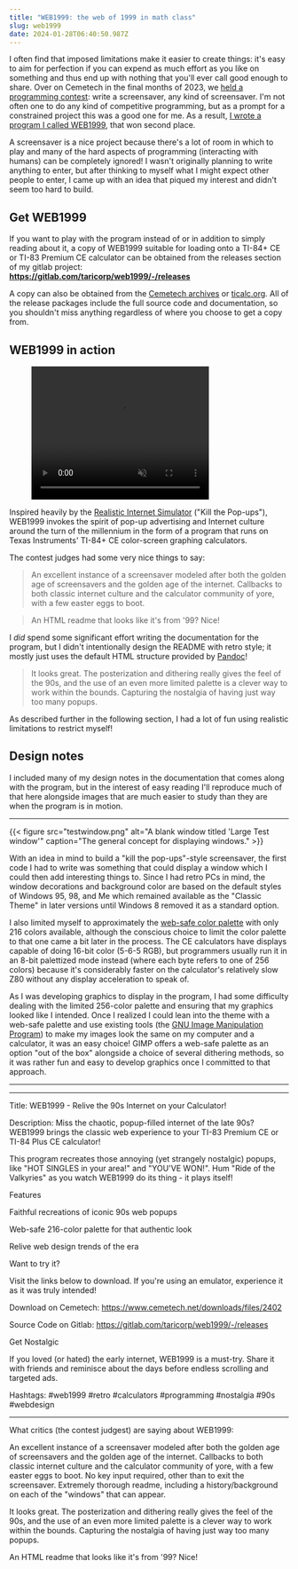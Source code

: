 ```yaml
---
title: "WEB1999: the web of 1999 in math class"
slug: web1999
date: 2024-01-28T06:40:50.987Z
---
```

I often find that imposed limitations make it easier to create things: it's easy to aim for perfection if you can expend as much effort as you like on something and thus end up with nothing that you'll ever call good enough to share.
Over on Cemetech in the final months of 2023, we [held a programming contest](https://www.cemetech.net/forum/viewtopic.php?t=19320): write a screensaver, any kind of screensaver. I'm not often one to do any kind of competitive programming, but as a prompt for a constrained project this was a good one for me. As a result, [I wrote a program I called WEB1999](https://www.cemetech.net/forum/viewtopic.php?t=19329), that won second place.

<!-- more -->

A screensaver is a nice project because there's a lot of room in which to play and many of the hard aspects of programming (interacting with humans) can be completely ignored! I wasn't originally planning to write anything to enter, but after thinking to myself what I might expect other people to enter, I came up with an idea that piqued my interest and didn't seem too hard to build. 

## Get WEB1999

If you want to play with the program instead of or in addition to simply reading about it, a copy of WEB1999 suitable for loading onto a TI-84+ CE or TI-83 Premium CE calculator can be obtained from the releases section of my gitlab project: \
**<https://gitlab.com/taricorp/web1999/-/releases>**

A copy can also be obtained from the [Cemetech archives](https://www.cemetech.net/downloads/files/2402) or [ticalc.org](https://www.ticalc.org/archives/files/fileinfo/479/47909.html). All of the release packages include the full source code and documentation, so you shouldn't miss anything regardless of where you choose to get a copy from.

## WEB1999 in action

<figure>
<video controls autoplay muted
       width="320" height="240" src="{{< resource "full99.webm" >}}"
       poster="{{< resource "promo.png" >}}">
<figcaption>WEB1999 in action.</figcaption>
</figure>

Inspired heavily by the [Realistic Internet Simulator](https://web.archive.org/web/20021204203905/https://www2.b3ta.com/realistic-internet-simulator/) ("Kill the Pop-ups"), WEB1999 invokes the spirit of pop-up advertising and Internet culture around the turn of the millennium in the form of a program that runs on Texas Instruments' TI-84+ CE color-screen graphing calculators.

The contest judges had some very nice things to say:

> An excellent instance of a screensaver modeled after both the golden age of screensavers and the golden age of the internet. Callbacks to both classic internet culture and the calculator community of yore, with a few easter eggs to boot.

> An HTML readme that looks like it's from '99? Nice!

I *did* spend some significant effort writing the documentation for the program, but I didn't intentionally design the README with retro style; it mostly just uses the default HTML structure provided by [Pandoc](https://pandoc.org/)!

> It looks great. The posterization and dithering really gives the feel of the 90s,
and the use of an even more limited palette is a clever way to work within the
bounds. Capturing the nostalgia of having just way too many popups.

As described further in the following section, I had a lot of fun using realistic limitations to restrict myself!

## Design notes

I included many of my design notes in the documentation that comes along with the program, but in the interest of easy reading I'll reproduce much of that here alongside images that are much easier to study than they are when the program is in motion.

---

{{< figure src="testwindow.png" alt="A blank window titled 'Large Test window'" caption="The general concept for displaying windows." >}}

With an idea in mind to build a "kill the pop-ups"-style screensaver, the first code I had to write was something that could display a window which I could then add interesting things to. Since I had retro PCs in mind, the window decorations and background color are based on the default styles of Windows 95, 98, and Me which remained available as the "Classic Theme" in later
versions until Windows 8 removed it as a standard option.

I also limited myself to approximately the [web-safe color palette](https://en.wikipedia.org/wiki/Web_colors#Web-safe_colors) with only 216 colors available, although the conscious choice to limit the color palette to that one came a bit later in the process. The CE calculators have displays capable of doing 16-bit color (5-6-5 RGB), but programmers usually run it in an 8-bit palettized mode instead (where each byte refers to one of 256 colors) because it's considerably faster on the calculator's relatively slow Z80 without any display acceleration to speak of.

As I was developing graphics to display in the program, I had some difficulty dealing with the limited 256-color palette and ensuring that my graphics looked like I intended. Once I realized I could lean into the theme with a web-safe palette and use existing tools (the [GNU Image Manipulation Program](https://www.gimp.org/)) to make my images look the same on my computer and a calculator, it was an easy choice! GIMP offers a web-safe palette as an option "out of the box" alongside a choice of several dithering methods, so it was rather fun and easy to develop graphics once I committed to that approach.

---



- - -

Title: WEB1999 - Relive the 90s Internet on your Calculator!

Description:  Miss the chaotic, popup-filled internet of the late 90s? WEB1999 brings the classic web experience to your TI-83 Premium CE or TI-84 Plus CE calculator!

This program recreates those annoying (yet strangely nostalgic) popups, like "HOT SINGLES in your area!" and "YOU'VE WON!".  Hum "Ride of the Valkyries" as you watch WEB1999 do its thing - it plays itself!

Features

Faithful recreations of iconic 90s web popups

Web-safe 216-color palette for that authentic look

Relive web design trends of the era

Want to try it?

Visit the links below to download. If you're using an emulator, experience it as it was truly intended!

Download on Cemetech: https://www.cemetech.net/downloads/files/2402

Source Code on Gitlab: https://gitlab.com/taricorp/web1999/-/releases

Get Nostalgic

If you loved (or hated) the early internet, WEB1999 is a must-try.  Share it with friends and reminisce about the days before endless scrolling and targeted ads.

Hashtags: #web1999 #retro #calculators #programming #nostalgia #90s #webdesign

---

What critics (the contest judgest) are saying about WEB1999:

An excellent instance of a screensaver modeled after both the golden age of screensavers and the golden
age of the internet. Callbacks to both classic internet culture and the calculator community of yore,
with a few easter eggs to boot. No key input required, other than to exit the screensaver. Extremely thorough
readme, including a history/background on each of the "windows" that can appear.

It looks great. The posterization and dithering really gives the feel of the 90s,
and the use of an even more limited palette is a clever way to work within the
bounds. Capturing the nostalgia of having just way too many popups.

An HTML readme that looks like it's from '99? Nice!
